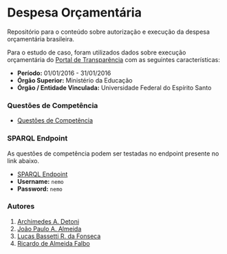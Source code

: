 # Despesa Orçamentária
Repositório para o conteúdo sobre autorização e execução da despesa orçamentária brasileira.

Para o estudo de caso, foram utilizados dados sobre execução orçamentária do [Portal de Transparência](http://www.portaltransparencia.gov.br/) com as seguintes características:

* **Período:** 01/01/2016 - 31/01/2016
* **Órgão Superior:** Ministério da Educação
* **Órgão / Entidade Vinculada:** Universidade Federal do Espírito Santo

### Questões de Competência

* [Questões de Competência](https://github.com/LucasBassetti/despesa-orcamentaria/tree/master/questoes-de-competencia)

### SPARQL Endpoint

As questões de competência podem ser testadas no endpoint presente no link abaixo.

* [SPARQL Endpoint](http://dev.nemo.inf.ufes.br:5820/dpf#!/query)
* **Username:** ``` nemo ```
* **Password:** ``` nemo ```

### Autores

1. [Archimedes A. Detoni](http://www.informatica.ufes.br/pos-graduacao/PPGI/detalhes-de-pessoal?id=9227)
2. [João Paulo A. Almeida](http://nemo.inf.ufes.br/jpalmeida/)
3. [Lucas Bassetti R. da Fonseca](http://nemo.inf.ufes.br/members/lfonseca/)
4. [Ricardo de Almeida Falbo](http://www.inf.ufes.br/~falbo/)
